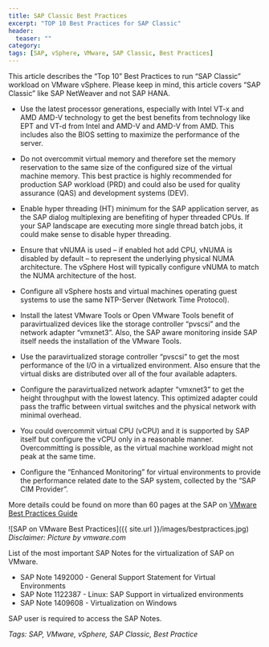 ```yaml
---
title: SAP Classic Best Practices
excerpt: "TOP 10 Best Practices for SAP Classic"
header:
  teaser: ""
category:
tags: [SAP, vSphere, VMware, SAP Classic, Best Practices]
---
```


This article describes the “Top 10” Best Practices to run “SAP Classic” workload on VMware vSphere. Please keep in mind, this article covers “SAP Classic” like SAP NetWeaver and not SAP HANA.

* Use the latest processor generations, especially with Intel VT-x and AMD AMD-V technology to get the best benefits from technology like EPT and VT-d from Intel and AMD-V and AMD-V from AMD. This includes also the BIOS setting to maximize the performance of the server.

* Do not overcommit virtual memory and therefore set the memory reservation to the same size of the configured size of the virtual machine memory. This best practice is highly recommended for production SAP workload (PRD) and could also be used for quality assurance (QAS) and development systems (DEV).

* Enable hyper threading (HT) minimum for the SAP application server, as the SAP dialog multiplexing are benefiting of hyper threaded CPUs. If your SAP landscape are executing more single thread batch jobs, it could make sense to disable hyper threading.

* Ensure that vNUMA is used – if enabled hot add CPU, vNUMA is disabled by default – to represent the underlying physical NUMA architecture. The vSphere Host will typically configure vNUMA to match the NUMA architecture of the host.

* Configure all vSphere hosts and virtual machines operating guest systems to use the same NTP-Server (Network Time Protocol).

* Install the latest VMware Tools or Open VMware Tools benefit of paravirtualized devices like the storage controller “pvscsi” and the network adapter “vmxnet3”. Also, the SAP aware monitoring inside SAP itself needs the installation of the VMware Tools.

* Use the paravirtualized storage controller “pvscsi” to get the most performance of the I/O in a virtualized environment. Also ensure that the virtual disks are distributed over all of the four available adapters.

* Configure the paravirtualized network adapter “vmxnet3” to get the height throughput with the lowest latency. This optimized adapter could pass the traffic between virtual switches and the physical network with minimal overhead.

* You could overcommit virtual CPU (vCPU) and it is supported by SAP itself but configure the vCPU only in a reasonable manner. Overcommitting is possible, as the virtual machine workload might not peak at the same time.

* Configure the “Enhanced Monitoring” for virtual environments to provide the performance related date to the SAP system, collected by the “SAP CIM Provider”.

More details could be found on more than 60 pages at the SAP on [VMware Best Practices Guide](https://www.sap.com/dmc/exp/2014-09-02-hana-hardware/enEN/appliances.html)

![SAP on VMware Best Practices]({{ site.url }}/images/bestpractices.jpg)
*Disclaimer: Picture by vmware.com*

List of the most important SAP Notes for the virtualization of SAP on VMware.

* SAP Note 1492000 - General Support Statement for Virtual Environments
* SAP Note 1122387 - Linux: SAP Support in virtualized environments
* SAP Note 1409608 - Virtualization on Windows

SAP user is required to access the SAP Notes.

*Tags: SAP, VMware, vSphere, SAP Classic, Best Practice*
